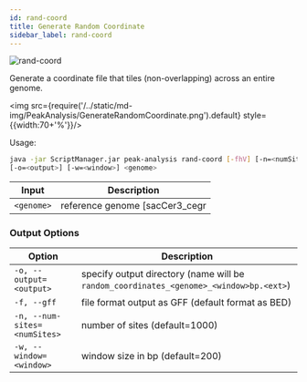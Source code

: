 ```yaml
---
id: rand-coord
title: Generate Random Coordinate
sidebar_label: rand-coord
---
```


![rand-coord](/../static/icons/PeakAnalysis/GenerateRandomCoordinate_square.svg)

Generate a coordinate file that tiles (non-overlapping) across an entire genome.

<img src={require('/../static/md-img/PeakAnalysis/GenerateRandomCoordinate.png').default} style={{width:70+'%'}}/> 

Usage:
```bash
java -jar ScriptManager.jar peak-analysis rand-coord [-fhV] [-n=<numSites>]
[-o=<output>] [-w=<window>] <genome>
```

| Input | Description |
| ------ | ----------- |
| `<genome>` | reference genome [sacCer3_cegr|hg19|hg19_contigs|mm10] |

### Output Options

| Option | Description |
| ------ | ----------- |
| `-o, --output=<output>` | specify output directory (name will be `random_coordinates_<genome>_<window>bp.<ext>`) |
| `-f, --gff` | file format output as GFF (default format as BED) |
| `-n, --num-sites=<numSites>` | number of sites (default=1000) |
| `-w, --window=<window>` | window size in bp (default=200) |
